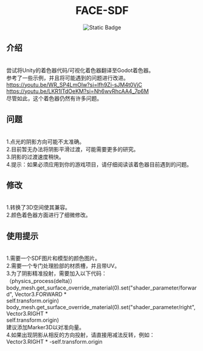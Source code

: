 <h1 align="center">FACE-SDF</h1>

<div align="center">


![Static Badge](https://img.shields.io/badge/gdscript-blue?logo=godotengine&logoColor=white)

</div>

## 介绍

</br>尝试将Unity的着色器代码/可视化着色器翻译至Godot着色器。
</br>参考了一些示例，并且将可能遇到的问题进行改进。
</br>https://youtu.be/WR_SP4LmOlw?si=lfh9Zi-sJM4t0VjC
</br>https://youtu.be/LKR1ITdOeKM?si=Nh6wvRhcAA4_7p6M
</br>尽管如此，这个着色器仍然有许多问题。

## 问题
</br>1.点光的阴影方向可能不太准确。
</br>2.目前暂无办法将阴影平滑过渡，可能需要更多的研究。
</br>3.阴影的过渡速度稍快。
</br>4.提示：如果必须应用到你的游戏项目，请仔细阅读该着色器目前遇到的问题。

## 修改
</br>1.转换了3D空间使其兼容。
</br>2.颜色着色器方面进行了细微修改。

## 使用提示
</br>1.需要一个SDF图片和模型的颜色图片。
</br>2.需要一个专门处理脸部的材质槽，并且带UV。
</br>3.为了阴影精准投射，需要加入以下代码：
</br>（physics_process(delta)）
</br>	body_mesh.get_surface_override_material(0).set("shader_parameter/forward", Vector3.FORWARD *  </br>self.transform.origin)
</br>	body_mesh.get_surface_override_material(0).set("shader_parameter/right", Vector3.RIGHT * </br>self.transform.origin)
</br>    建议添加Marker3D以对准向量。
</br>4.如果出现阴影从相反的方向投射，请直接用减法反转，例如：
</br>    Vector3.RIGHT * -self.transform.origin